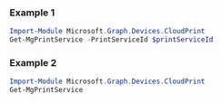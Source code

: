 ### Example 1
```powershell
Import-Module Microsoft.Graph.Devices.CloudPrint
Get-MgPrintService -PrintServiceId $printServiceId
```
### Example 2
```powershell
Import-Module Microsoft.Graph.Devices.CloudPrint
Get-MgPrintService
```
